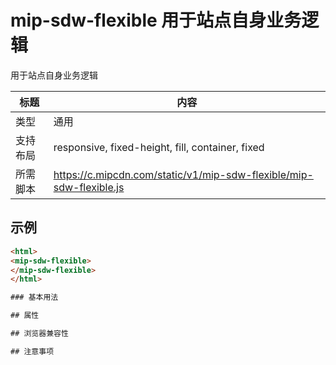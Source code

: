 # mip-sdw-flexible 用于站点自身业务逻辑

用于站点自身业务逻辑

标题|内容
----|----
类型|通用
支持布局|responsive, fixed-height, fill, container, fixed
所需脚本|https://c.mipcdn.com/static/v1/mip-sdw-flexible/mip-sdw-flexible.js

## 示例
```html
<html>
<mip-sdw-flexible>
</mip-sdw-flexible>
</html>

### 基本用法

## 属性

## 浏览器兼容性

## 注意事项